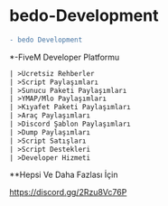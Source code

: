 # bedo-Development

```diff
- bedo Development
```

*-FiveM Developer Platformu

```diff
| >Ücretsiz Rehberler
| >Script Paylaşımları
| >Sunucu Paketi Paylaşımları
| >YMAP/Mlo Paylaşımları
| >Kıyafet Paketi Paylaşımları
| >Araç Paylaşımları
| >Discord Şablon Paylaşımları
| >Dump Paylaşımları
| >Script Satışları
| >Script Destekleri
| >Developer Hizmeti
```
**Hepsi Ve Daha Fazlası İçin

https://discord.gg/2Rzu8Vc76P
